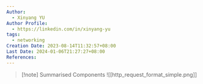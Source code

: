 ```yaml
---
Author:
  - Xinyang YU
Author Profile:
  - https://linkedin.com/in/xinyang-yu
tags:
  - networking
Creation Date: 2023-08-14T11:32:57+08:00
Last Date: 2024-01-06T21:27:27+08:00
References: 
---
```

>[!note] Summarised  Components
>![[http_request_format_simple.png]]